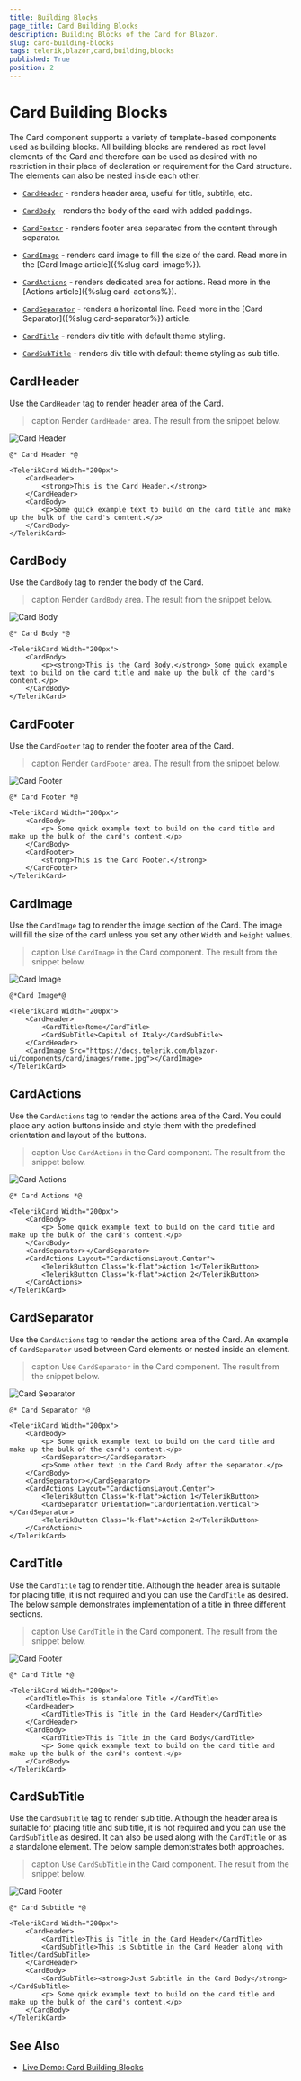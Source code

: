 ```yaml
---
title: Building Blocks
page_title: Card Building Blocks
description: Building Blocks of the Card for Blazor.
slug: card-building-blocks
tags: telerik,blazor,card,building,blocks
published: True
position: 2
---
```


# Card Building Blocks

The Card component supports a variety of template-based components used as building blocks. All building blocks are rendered as root level elements of the Card and therefore can be used as desired with no restriction in their place of declaration or requirement for the Card structure. The elements can also be nested inside each other.


* [`CardHeader`](#cardheader) - renders header area, useful for title, subtitle, etc.

* [`CardBody`](#cardbody) - renders the body of the card with added paddings.

* [`CardFooter`](#cardfooter) -  renders footer area separated from the content through separator.

* [`CardImage`](#cardimage) - renders card image to fill the size of the card. Read more in the [Card Image article]({%slug card-image%}).

* [`CardActions`](#cardactions) - renders dedicated area for actions. Read more in the [Actions article]({%slug card-actions%}).

* [`CardSeparator`](#cardseparator) - renders a horizontal line. Read more in the [Card Separator]({%slug card-separator%}) article.

* [`CardTitle`](#cardtitle) - renders div title with default theme styling.

* [`CardSubTitle`](#cardsubtitle) - renders div title with default theme styling as sub title.


## CardHeader

Use the `CardHeader` tag to render header area of the Card.

>caption Render `CardHeader` area. The result from the snippet below.

![Card Header](images/card-header-example.png)

````CSHTML
@* Card Header *@

<TelerikCard Width="200px">
    <CardHeader>
        <strong>This is the Card Header.</strong>
    </CardHeader>
    <CardBody>
        <p>Some quick example text to build on the card title and make up the bulk of the card's content.</p>
    </CardBody>       
</TelerikCard>
````

## CardBody

Use the `CardBody` tag to render the body of the Card.

>caption Render `CardBody` area. The result from the snippet below.

![Card Body](images/card-body-example.png)

````CSTHML
@* Card Body *@

<TelerikCard Width="200px">
    <CardBody>        
        <p><strong>This is the Card Body.</strong> Some quick example text to build on the card title and make up the bulk of the card's content.</p>
    </CardBody>       
</TelerikCard>
````

## CardFooter

Use the `CardFooter` tag to render the footer area of the Card.

>caption Render `CardFooter` area. The result from the snippet below.

![Card Footer](images/card-footer-example.png)

````CSHTML
@* Card Footer *@

<TelerikCard Width="200px">
    <CardBody>        
        <p> Some quick example text to build on the card title and make up the bulk of the card's content.</p>
    </CardBody>  
    <CardFooter>
        <strong>This is the Card Footer.</strong>
    </CardFooter>
</TelerikCard>
````

## CardImage

Use the `CardImage` tag to render the image section of the Card. The image will fill the size of the card unless you set any other `Width` and `Height` values.

>caption Use `CardImage` in the Card component. The result from the snippet below.

![Card Image](images/image-example.png)

````CSHTML
@*Card Image*@

<TelerikCard Width="200px">
    <CardHeader>
        <CardTitle>Rome</CardTitle>
        <CardSubTitle>Capital of Italy</CardSubTitle>
    </CardHeader>
    <CardImage Src="https://docs.telerik.com/blazor-ui/components/card/images/rome.jpg"></CardImage>
</TelerikCard>
````

## CardActions

Use the `CardActions` tag to render the actions area of the Card. You could place any action buttons inside and style them with the predefined orientation and layout of the buttons.

>caption Use `CardActions` in the Card component. The result from the snippet below.

![Card Actions](images/card-actions-example.png)

````CSHTML
@* Card Actions *@

<TelerikCard Width="200px">
    <CardBody>        
        <p> Some quick example text to build on the card title and make up the bulk of the card's content.</p>
    </CardBody>  
    <CardSeparator></CardSeparator>
    <CardActions Layout="CardActionsLayout.Center">
        <TelerikButton Class="k-flat">Action 1</TelerikButton>        
        <TelerikButton Class="k-flat">Action 2</TelerikButton>       
    </CardActions>
</TelerikCard>
````

## CardSeparator

Use the `CardActions` tag to render the actions area of the Card. An example of `CardSeparator` used between Card elements or nested inside an element.

>caption Use `CardSeparator` in the Card component. The result from the snippet below.

![Card Separator](images/card-separator-example.png)

````CSHTML
@* Card Separator *@

<TelerikCard Width="200px">
    <CardBody>        
        <p> Some quick example text to build on the card title and make up the bulk of the card's content.</p>
        <CardSeparator></CardSeparator>
        <p>Some other text in the Card Body after the separator.</p>
    </CardBody>  
    <CardSeparator></CardSeparator>
    <CardActions Layout="CardActionsLayout.Center">
        <TelerikButton Class="k-flat">Action 1</TelerikButton>
        <CardSeparator Orientation="CardOrientation.Vertical"></CardSeparator>
        <TelerikButton Class="k-flat">Action 2</TelerikButton>       
    </CardActions>
</TelerikCard>
````

## CardTitle

Use the `CardTitle` tag to render title. Although the header area is suitable for placing title, it is not required and you can use the `CardTitle` as desired. The below sample demonstrates implementation of a title in three different sections.

>caption Use `CardTitle` in the Card component. The result from the snippet below.

![Card Footer](images/card-title-example.png)

````CSHTML
@* Card Title *@

<TelerikCard Width="200px">
    <CardTitle>This is standalone Title </CardTitle>    
    <CardHeader>
        <CardTitle>This is Title in the Card Header</CardTitle>
    </CardHeader>
    <CardBody>
        <CardTitle>This is Title in the Card Body</CardTitle>
        <p> Some quick example text to build on the card title and make up the bulk of the card's content.</p>        
    </CardBody>  
</TelerikCard>
````


## CardSubTitle

Use the `CardSubTitle` tag to render sub title. Although the header area is suitable for placing title and sub title, it is not required and you can use the `CardSubTitle` as desired. It can also be used along with the `CardTitle` or as a standalone element. The below sample demontstrates both approaches.

>caption Use `CardSubTitle` in the Card component. The result from the snippet below.

![Card Footer](images/card-subtitle-example.png)

````CSHTML
@* Card Subtitle *@

<TelerikCard Width="200px">       
    <CardHeader>
        <CardTitle>This is Title in the Card Header</CardTitle>
        <CardSubTitle>This is Subtitle in the Card Header along with Title</CardSubTitle>
    </CardHeader>
    <CardBody>
        <CardSubTitle><strong>Just Subtitle in the Card Body</strong></CardSubTitle>        
        <p> Some quick example text to build on the card title and make up the bulk of the card's content.</p>
    </CardBody>  
</TelerikCard>
````

## See Also

* [Live Demo: Card Building Blocks](https://demos.telerik.com/blazor-ui/card/building-blocks)